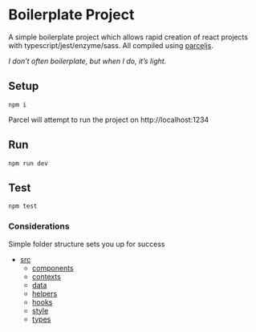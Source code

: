 # Boilerplate Project

A simple boilerplate project which allows rapid creation of react projects with typescript/jest/enzyme/sass. All compiled using [parceljs](https://parceljs.org/).

_I don’t often boilerplate, but when I do, it’s light._

## Setup

`npm i`

Parcel will attempt to run the project on http://localhost:1234

## Run

`npm run dev`

## Test

`npm test`

### Considerations

Simple folder structure sets you up for success

- [src](https://github.com/lanoid/react-typescript-jest/tree/master/src)
    - [components](https://github.com/lanoid/react-typescript-jest/tree/master/src/components)
    - [contexts](https://github.com/lanoid/react-typescript-jest/tree/master/src/contexts)
    - [data](https://github.com/lanoid/react-typescript-jest/tree/master/src/data)
    - [helpers](https://github.com/lanoid/react-typescript-jest/tree/master/src/helpers)
    - [hooks](https://github.com/lanoid/react-typescript-jest/tree/master/src/hooks)
    - [style](https://github.com/lanoid/react-typescript-jest/tree/master/src/style)
    - [types](https://github.com/lanoid/react-typescript-jest/tree/master/src/types)